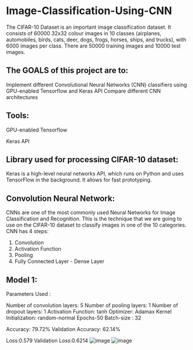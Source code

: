 # Image-Classification-Using-CNN

The CIFAR-10 Dataset is an important image classification dataset. It consists of 60000 32x32 colour images in 10 classes (airplanes, automobiles, birds, cats, deer, dogs, frogs, horses, ships, and trucks), with 6000 images per class. There are 50000 training images and 10000 test images.

## The GOALS of this project are to:

Implement different Convolutional Neural Networks (CNN) classifiers using GPU-enabled Tensorflow and Keras API
Compare different CNN architectures


## Tools:

GPU-enabled Tensorflow

Keras API

## Library used for processing CIFAR-10 dataset:

Keras is a high-level neural networks API, which runs on Python and uses TensorFlow in the background. It allows for fast prototyping.

## Convolution Neural Network:

CNNs are one of the most commonly used Neural Networks for Image Classification and Recognition. This is the technique that we are going to use on the CIFAR-10 dataset to classify images in one of the 10 categories.
CNN has 4 steps:
1. Convolution
2. Activation Function
3. Pooling
4. Fully Connected Layer - Dense Layer

## Model 1:
Parameters Used :

Number of convolution layers: 5
Number of pooling layers: 1
Number of dropout layers: 1
Activation Function: tanh
Optimizer: Adamax
Kernel Initialization: 
random-normal 
Epochs-50
Batch-size : 32

Accuracy: 79.72%
Validation Accuracy: 62.14%

Loss:0.579
Validation Loss:0.6214
![image](https://github.com/diyabodiwala/Image-Classification-Using-CNN/assets/83166513/9a67af0e-fce0-4ab4-a81b-28be24087ede)
![image](https://github.com/diyabodiwala/Image-Classification-Using-CNN/assets/83166513/c1ad4de4-c6d5-485b-8ee2-659432b46547)


